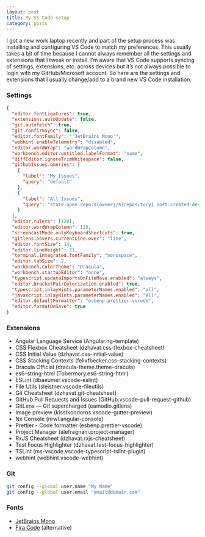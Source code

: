 ```yaml
---
layout: post
title: My VS Code setup
category: posts
---
```


I got a new work laptop recently and part of the setup process was installing and configuring VS Code to match my preferences. This usually takes a bit of time because I cannot always remember all the settings and extensions that I tweak or install. I’m aware that VS Code supports syncing of settings, extensions, etc. across devices but it’s not always possible to login with my GitHub/Microsoft account. So here are the settings and extensions that I usually change/add to a brand new VS Code installation.

### Settings

```json
{
  "editor.fontLigatures": true,
  "extensions.autoUpdate": false,
  "git.autofetch": true,
  "git.confirmSync": false,
  "editor.fontFamily": "'JetBrains Mono'",
  "webhint.enableTelemetry": "disabled",
  "editor.wordWrap": "wordWrapColumn",
  "workbench.editor.untitled.labelFormat": "name",
  "diffEditor.ignoreTrimWhitespace": false,
  "githubIssues.queries": [
    {
      "label": "My Issues",
      "query": "default"
    },
    {
      "label": "All Issues",
      "query": "state:open repo:${owner}/${repository} sort:created-desc"
    }
  ],
  "editor.rulers": [120],
  "editor.wordWrapColumn": 120,
  "screencastMode.onlyKeyboardShortcuts": true,
  "gitlens.hovers.currentLine.over": "line",
  "editor.fontSize": 14,
  "editor.lineHeight": 21,
  "terminal.integrated.fontFamily": "monospace",
  "editor.tabSize": 2,
  "workbench.colorTheme": "Dracula",
  "workbench.startupEditor": "none",
  "typescript.updateImportsOnFileMove.enabled": "always",
  "editor.bracketPairColorization.enabled": true,
  "typescript.inlayHints.parameterNames.enabled": "all",
  "javascript.inlayHints.parameterNames.enabled": "all",
  "editor.defaultFormatter": "esbenp.prettier-vscode",
  "editor.formatOnSave": true
}
```

### Extensions

- Angular Language Service (Angular.ng-template)
- CSS Flexbox Cheatsheet (dzhavat.css-flexbox-cheatsheet)
- CSS Initial Value (dzhavat.css-initial-value)
- CSS Stacking Contexts (felixfbecker.css-stacking-contexts)
- Dracula Official (dracula-theme.theme-dracula)
- es6-string-html (Tobermory.es6-string-html)
- ESLint (dbaeumer.vscode-eslint)
- File Utils (sleistner.vscode-fileutils)
- Git Cheatsheet (dzhavat.git-cheatsheet)
- GitHub Pull Requests and Issues (GitHub.vscode-pull-request-github)
- GitLens — Git supercharged (eamodio.gitlens)
- Image preview (kisstkondoros.vscode-gutter-preview)
- Nx Console (nrwl.angular-console)
- Prettier - Code formatter (esbenp.prettier-vscode)
- Project Manager (alefragnani.project-manager)
- RxJS Cheatsheet (dzhavat.rxjs-cheatsheet)
- Test Focus Highlighter (dzhavat.test-focus-highlighter)
- TSLint (ms-vscode.vscode-typescript-tslint-plugin)
- webhint (webhint.vscode-webhint)

### Git

```bash
git config --global user.name "My Name"
git config --global user.email "email@domain.com"
```

### Fonts

- [JetBrains Mono](https://github.com/JetBrains/JetBrainsMono)
- [Fira Code](https://github.com/tonsky/FiraCode) (alternative)
